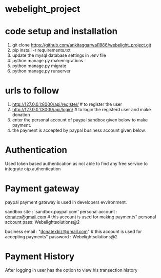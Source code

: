 # webelight_project 

# code setup and installation
1. git clone https://github.com/ankitaggarwal1986/webelight_project.git
2. pip install -r requirements.txt
3. update the mysql database settings in .env file
4. python manage.py makemigrations   
5. python manage.py migrate
6. python manage.py runserver

# urls to follow
1. http://127.0.0.1:8000/api/register/     # to register the user
2. http://127.0.0.1:8000/api/login/        # to login the registerd user and make donation
3. enter the personal account of paypal sandbox given below to make payment.
4. the payment is accepted by paypal business account given below.



# Authentication
Used token based authentication as not able to find any free service to integrate otp authentication

# Payment gateway
paypal payment gateway is used in developers evvironment.

sandbox site : 'sandbox.paypal.com'
personal account : donatex@gmail.com            # this account is used for making payments"
personal account pass: Webelightsolutions@2

business email : "donatexbiz@gmail.com"         # this account is used for accepting payments"
password : Webelightsolutions@2

# Payment History

After logging in user has the option to view his transection history 